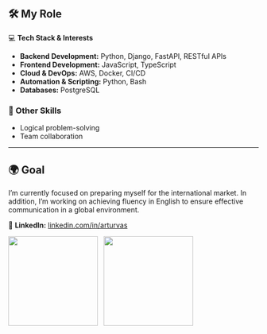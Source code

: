 ## 🛠️ My Role  

💻 **Tech Stack & Interests**  
- **Backend Development:** Python, Django, FastAPI, RESTful APIs  
- **Frontend Development:** JavaScript, TypeScript  
- **Cloud & DevOps:** AWS, Docker, CI/CD  
- **Automation & Scripting:** Python, Bash  
- **Databases:** PostgreSQL  

### 🔹 Other Skills  
- Logical problem-solving  
- Team collaboration

---

## 🌍 Goal  

I’m currently focused on preparing myself for the international market. In addition, I’m working on achieving fluency in English to ensure effective communication in a global environment.

💼 **LinkedIn:** [linkedin.com/in/arturvas](#)  

<div>
<img height="180em" src="https://github-readme-stats.vercel.app/api?username=arturvas&custom_title=Artur%20Vasconcelos%20GitHub%20Stats&show_icons=true&hide=stars&theme=transparent&bg_color=2ea0431a&ring_color=39d353&border_color=2ea04366&text_color=2f81f7&icon_color=39d353&title_color=2f81f7" />
&nbsp;
<img height="180em" src="https://github-readme-stats.vercel.app/api/top-langs/?username=arturvas&show_icons=true&theme=transparent&layout=compact&bg_color=2ea0431a&border_color=2ea04366&text_color=2f81f7&icon_color=238636&title_color=2f81f7" />  
</div>
